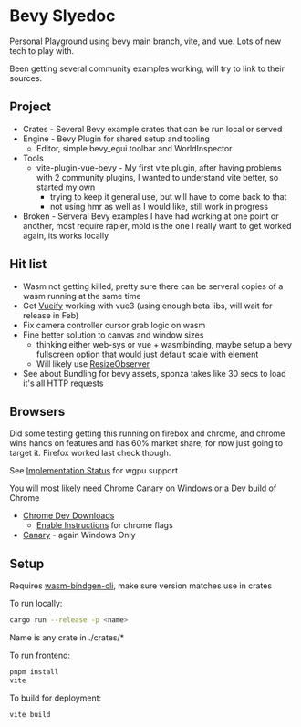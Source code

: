 # Bevy Slyedoc

Personal Playground using bevy main branch, vite, and vue.  Lots of new tech to play with.

Been getting several community examples working, will try to link to their sources.
## Project


- Crates - Several Bevy example crates that can be run local or served
- Engine - Bevy Plugin for shared setup and tooling
  - Editor, simple bevy_egui toolbar and WorldInspector
- Tools
  - vite-plugin-vue-bevy -  My first vite plugin, after having problems with 2 community plugins, I wanted to understand vite better, so started my own
    - trying to keep it general use, but will have to come back to that
    - not using hmr as well as I would like, still work in progress
- Broken - Serveral Bevy examples I have had working at one point or another, most require rapier, mold is the one I really want to get worked again, its works locally

## Hit list

- Wasm not getting killed, pretty sure there can be serveral copies of a wasm running at the same time
- Get [Vueify](https://next.vuetifyjs.com/en) working with vue3 (using enough beta libs, will wait for release in Feb)
- Fix camera controller cursor grab logic on wasm
- Fine better solution to canvas and window sizes
  - thinking either web-sys or vue + wasmbinding, maybe setup a bevy fullscreen option that would just default scale with element
  - Will likely use [ResizeObserver](https://developer.mozilla.org/en-US/docs/Web/API/ResizeObserver)
- See about Bundling for bevy assets, sponza takes like 30 secs to load it's all HTTP requests

## Browsers

Did some testing getting this running on firebox and chrome, and chrome wins hands on features and has 60% market share, for now just going to target it.  Firefox worked last check though.

See [Implementation Status](https://github.com/gpuweb/gpuweb/wiki/Implementation-Status) for wgpu support

You will most likely need Chrome Canary on Windows or a Dev build of Chrome
- [Chrome Dev Downloads](https://www.chromium.org/getting-involved/dev-channel)
  - [Enable Instructions](https://web.dev/gpu/#use) for chrome flags
- [Canary](https://www.google.com/chrome/canary/) - again Windows Only

## Setup

Requires [wasm-bindgen-cli](https://rustwasm.github.io/wasm-bindgen/reference/cli.html#the-wasm-bindgen-command-line-interface), make sure version matches use in crates

To run locally:

```bash
cargo run --release -p <name>
```

Name is any crate in ./crates/*

To run frontend:

```bash
pnpm install
vite
```

To build for deployment:

```bash
vite build
```

